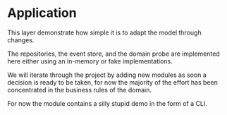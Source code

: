 # Application

This layer demonstrate how simple it is to adapt the model through changes.

The repositories, the event store, and the domain probe are implemented here either using
an in-memory or fake implementations.

We will iterate through the project by adding new modules as soon a decision is ready to be taken,
for now the majority of the effort has been concentrated in the business rules of the domain.

For now the module contains a silly stupid demo in the form of a CLI.
